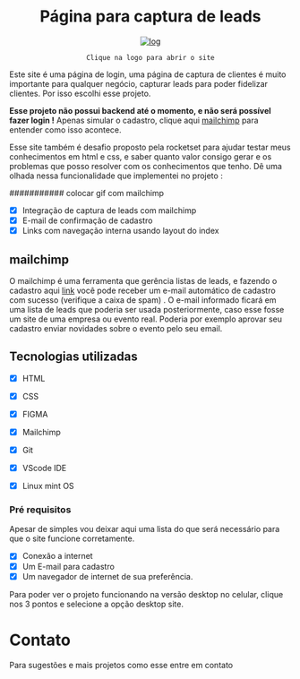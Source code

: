 <div align= center>

# Página para captura de leads

[![log](https://rafaelcontact.github.io/Rocketseat-desafio/images/logo.svg)](https://rafaelcontact.github.io/Rocketseat-desafio/index.html)
  
`Clique na logo para abrir o site`
  
</div> 

Este site é uma página de login, uma página de captura de clientes é muito importante para qualquer negócio, capturar leads para poder fidelizar  clientes. Por isso escolhi esse projeto. 

__Esse projeto não possui backend até o momento, e não será possível fazer login !__ Apenas simular o cadastro, clique aqui [mailchimp](##mailchimp) para entender como isso acontece.



Esse site também é desafio proposto pela rocketset para ajudar testar meus conhecimentos em html e css, e saber quanto valor consigo gerar e os problemas que posso resolver com os conhecimentos que tenho. 
Dê uma olhada nessa funcionalidade que implementei no projeto : 

########### colocar gif com mailchimp

- [x] Integração de captura de leads com mailchimp
- [x] E-mail de confirmação de cadastro
- [x] Links com navegação interna usando layout do index

## mailchimp

O mailchimp é uma ferramenta que gerência listas de leads, e fazendo o cadastro aqui [link](https://rafaelcontact.github.io/Rocketseat-desafio/html/cadastre-se.html) você pode receber um e-mail automático de cadastro com sucesso (verifique a caixa de spam) . O e-mail informado ficará em uma lista de leads que poderia ser usada posteriormente, caso esse fosse um site de uma empresa ou evento real. Poderia por exemplo aprovar seu cadastro enviar novidades sobre o evento pelo seu email.

## Tecnologias utilizadas

- [x] HTML
- [x] CSS
- [X] FIGMA 
- [x] Mailchimp
- [x] Git
- [X] VScode IDE
- [x] Linux mint OS


### Pré requisitos

Apesar de simples vou deixar aqui uma lista do que será necessário para que o site funcione corretamente.

- [x] Conexão a internet
- [x] Um E-mail para cadastro
- [x] Um navegador de internet de sua preferência. 

Para poder ver o projeto funcionando na versão desktop no celular, clique nos 3 pontos e selecione a opção desktop site.

# Contato 
Para sugestões e mais projetos como esse entre em contato 
